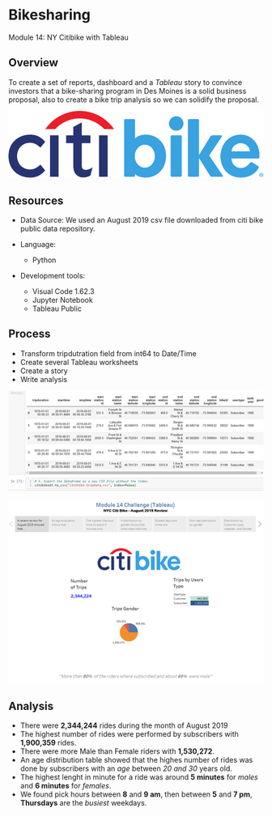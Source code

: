 # Bikesharing
Module 14: NY Citibike with Tableau

## Overview
To create a set of reports, dashboard and a *Tableau* story to convince investors that a bike-sharing program in Des Moines is a solid business proposal, also to create a bike trip analysis so we can solidify the proposal.


![Logo](/Images/Citi_Bike_logo.svg)


## Resources
* Data Source: We used an August 2019 csv file downloaded from citi bike public data repository.

* Language:
  - Python

* Development tools: 
  - Visual Code 1.62.3
  - Jupyter Notebook
  - Tableau Public


## Process
* Transform tripdutration field from int64 to Date/Time
* Create several Tableau worksheets
* Create a story
* Write analysis



![Data Transformation](/Images/dataframe_to_csv.png)


![Final Tableau Story](/Images/Story.png)



## Analysis
* There were __2,344,244__ rides during the month of August 2019
* The highest number of rides were performed by subscribers with __1,900,359__ rides.
* There were more Male than Female riders with __1,530,272__.
* An age distribution table showed that the highes number of rides was done by subscribers with an *age* between *20 and 30* years old.
* The highest lenght in minute for a ride was around __5 minutes__ for *males* and __6 minutes__ for *females*. 
* We found pick hours between __8__ and __9 am__, then between __5__ and __7 pm__, __Thursdays__ are the *busiest* weekdays.
